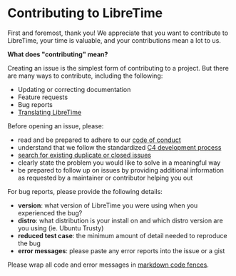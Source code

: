 # Contributing to LibreTime

First and foremost, thank you! We appreciate that you want to
contribute to LibreTime, your time is valuable, and your 
contributions mean a lot to us.

**What does "contributing" mean?**

Creating an issue is the simplest form of contributing to a
project. But there are many ways to contribute, including 
the following:

* Updating or correcting documentation
* Feature requests
* Bug reports
* [Translating LibreTime](http://libretime.org/translating/)

Before opening an issue, please:

* read and be prepared to adhere to our [code of conduct](https://github.com/LibreTime/code-of-conduct/blob/master/CODE_OF_CONDUCT.md)
* understand that we follow the standardized [C4 development process](https://rfc.zeromq.org/spec:42/C4/)
* [search for existing duplicate or closed issues](https://github.com/LibreTime/libretime/issues?utf8=%E2%9C%93&q=is%3Aissue)
* clearly state the problem you would like to solve in a meaningful way
* be prepared to follow up on issues by providing additional information as requested by a maintainer or contributor helping you out

For bug reports, please provide the following details:

* **version**: what version of LibreTime you were using when you experienced the bug?
* **distro**: what distribution is your install on and which distro version are you using (ie. Ubuntu Trusty)
* **reduced test case**: the minimum amount of detail needed to reproduce the bug
* **error messages**: please paste any error reports into the issue or a gist

Please wrap all code and error messages in [markdown code 
fences](https://help.github.com/articles/creating-and-highlighting-code-blocks/).
